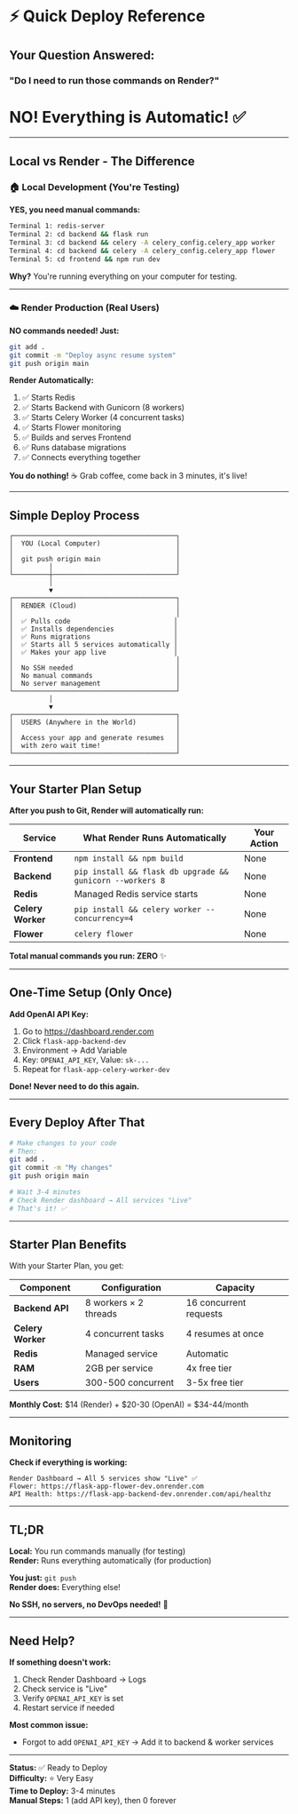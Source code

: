 # ⚡ Quick Deploy Reference

## Your Question Answered:

### **"Do I need to run those commands on Render?"**

# **NO! Everything is Automatic!** ✅

---

## Local vs Render - The Difference

### **🏠 Local Development (You're Testing)**
**YES, you need manual commands:**
```bash
Terminal 1: redis-server
Terminal 2: cd backend && flask run
Terminal 3: cd backend && celery -A celery_config.celery_app worker
Terminal 4: cd backend && celery -A celery_config.celery_app flower
Terminal 5: cd frontend && npm run dev
```
**Why?** You're running everything on your computer for testing.

---

### **☁️ Render Production (Real Users)**
**NO commands needed! Just:**
```bash
git add .
git commit -m "Deploy async resume system"
git push origin main
```

**Render Automatically:**
1. ✅ Starts Redis
2. ✅ Starts Backend with Gunicorn (8 workers)
3. ✅ Starts Celery Worker (4 concurrent tasks)
4. ✅ Starts Flower monitoring
5. ✅ Builds and serves Frontend
6. ✅ Runs database migrations
7. ✅ Connects everything together

**You do nothing!** ☕ Grab coffee, come back in 3 minutes, it's live!

---

## Simple Deploy Process

```
┌─────────────────────────────────────────┐
│  YOU (Local Computer)                   │
│                                         │
│  git push origin main                   │
│         │                               │
└─────────┼───────────────────────────────┘
          │
          ▼
┌─────────────────────────────────────────┐
│  RENDER (Cloud)                         │
│                                         │
│  ✅ Pulls code                          │
│  ✅ Installs dependencies               │
│  ✅ Runs migrations                     │
│  ✅ Starts all 5 services automatically │
│  ✅ Makes your app live                 │
│                                         │
│  No SSH needed                          │
│  No manual commands                     │
│  No server management                   │
└─────────────────────────────────────────┘
          │
          ▼
┌─────────────────────────────────────────┐
│  USERS (Anywhere in the World)          │
│                                         │
│  Access your app and generate resumes   │
│  with zero wait time!                   │
└─────────────────────────────────────────┘
```

---

## Your Starter Plan Setup

**After you push to Git, Render will automatically run:**

| Service | What Render Runs Automatically | Your Action |
|---------|-------------------------------|-------------|
| **Frontend** | `npm install && npm build` | None |
| **Backend** | `pip install && flask db upgrade && gunicorn --workers 8` | None |
| **Redis** | Managed Redis service starts | None |
| **Celery Worker** | `pip install && celery worker --concurrency=4` | None |
| **Flower** | `celery flower` | None |

**Total manual commands you run: ZERO** ✨

---

## One-Time Setup (Only Once)

**Add OpenAI API Key:**
1. Go to https://dashboard.render.com
2. Click `flask-app-backend-dev`
3. Environment → Add Variable
4. Key: `OPENAI_API_KEY`, Value: `sk-...`
5. Repeat for `flask-app-celery-worker-dev`

**Done! Never need to do this again.**

---

## Every Deploy After That

```bash
# Make changes to your code
# Then:
git add .
git commit -m "My changes"
git push origin main

# Wait 3-4 minutes
# Check Render dashboard → All services "Live"
# That's it! ✅
```

---

## Starter Plan Benefits

With your Starter Plan, you get:

| Component | Configuration | Capacity |
|-----------|--------------|----------|
| **Backend API** | 8 workers × 2 threads | 16 concurrent requests |
| **Celery Worker** | 4 concurrent tasks | 4 resumes at once |
| **Redis** | Managed service | Automatic |
| **RAM** | 2GB per service | 4x free tier |
| **Users** | 300-500 concurrent | 3-5x free tier |

**Monthly Cost:** $14 (Render) + $20-30 (OpenAI) = $34-44/month

---

## Monitoring

**Check if everything is working:**
```
Render Dashboard → All 5 services show "Live" ✅
Flower: https://flask-app-flower-dev.onrender.com
API Health: https://flask-app-backend-dev.onrender.com/api/healthz
```

---

## TL;DR

**Local:** You run commands manually (for testing)  
**Render:** Runs everything automatically (for production)  

**You just:** `git push`  
**Render does:** Everything else!  

**No SSH, no servers, no DevOps needed!** 🎉

---

## Need Help?

**If something doesn't work:**
1. Check Render Dashboard → Logs
2. Check service is "Live"
3. Verify `OPENAI_API_KEY` is set
4. Restart service if needed

**Most common issue:**
- Forgot to add `OPENAI_API_KEY` → Add it to backend & worker services

---

**Status:** ✅ Ready to Deploy  
**Difficulty:** ⭐ Very Easy  
**Time to Deploy:** 3-4 minutes  
**Manual Steps:** 1 (add API key), then 0 forever


